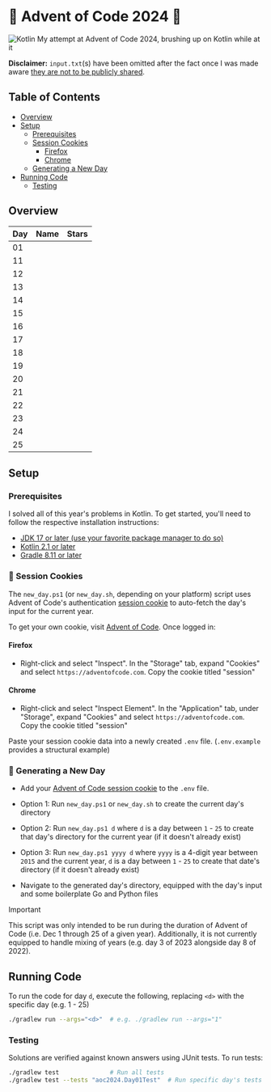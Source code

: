 # 🎄 Advent of Code 2024 📅

![Kotlin](https://img.shields.io/badge/kotlin-%237F52FF.svg?style=for-the-badge&logo=kotlin&logoColor=white)
My attempt at Advent of Code 2024, brushing up on Kotlin while at it

**Disclaimer:** `input.txt`(s) have been omitted after the fact once I was made aware [they are not to be publicly shared](https://adventofcode.com/about#faq_copying).

## Table of Contents

- [Overview](#overview)
- [Setup](#setup)
  - [Prerequisites](#prereq)
  - [Session Cookies](#cookie)
    - [Firefox](#firefox)
    - [Chrome](#chrome)
  - [Generating a New Day](#new-day)
- [Running Code](#run-code)
  - [Testing](#testing)

## Overview <a name="overview"></a>

| Day | Name                            | Stars |
| --- | ------------------------------- | ----- |
| 01  |                                 |       |
| 11  |                                 |       |
| 12  |                                 |       |
| 13  |                                 |       |
| 14  |                                 |       |
| 15  |                                 |       |
| 16  |                                 |       |
| 17  |                                 |       |
| 18  |                                 |       |
| 19  |                                 |       |
| 20  |                                 |       |
| 21  |                                 |       |
| 22  |                                 |       |
| 23  |                                 |       |
| 24  |                                 |       |
| 25  |                                 |       |

## Setup <a name="setup"></a>

### Prerequisites <a name="prereq"></a>

I solved all of this year's problems in Kotlin. To get started, you'll need to follow the respective installation instructions:

- [JDK 17 or later (use your favorite package manager to do so)](https://openjdk.org/install/)
- [Kotlin 2.1 or later](https://kotlinlang.org/docs/getting-started.html)
- [Gradle 8.11 or later](https://gradle.org/install/)

### 🍪 Session Cookies <a name="cookie"></a>

The `new_day.ps1` (or `new_day.sh`, depending on your platform) script uses Advent of Code's authentication [session cookie](https://developer.mozilla.org/en-US/docs/Web/HTTP/Cookies) to auto-fetch the day's input for the current year.

To get your own cookie, visit [Advent of Code](https://adventofcode.com/). Once logged in:

#### Firefox <a name="firefox"></a>

- Right-click and select "Inspect". In the "Storage" tab, expand "Cookies" and select `https://adventofcode.com`. Copy the cookie titled "session"

#### Chrome <a name="chrome"></a>

- Right-click and select "Inspect Element". In the "Application" tab, under "Storage", expand "Cookies" and select `https://adventofcode.com`. Copy the cookie titled "session"

Paste your session cookie data into a newly created `.env` file. (`.env.example` provides a structural example)

### 📆 Generating a New Day <a name="new-day"></a>

- Add your [Advent of Code session cookie](#cookie) to the `.env` file.

- Option 1: Run `new_day.ps1` or `new_day.sh` to create the current day's directory
- Option 2: Run `new_day.ps1 d` where `d` is a day between `1` - `25` to create that day's directory for the current year (if it doesn't already exist)
- Option 3: Run `new_day.ps1 yyyy d` where `yyyy` is a 4-digit year between `2015` and the current year, `d` is a day between `1` - `25` to create that date's directory (if it doesn't already exist)
- Navigate to the generated day's directory, equipped with the day's input and some boilerplate Go and Python files

> [!IMPORTANT]
> This script was only intended to be run during the duration of Advent of Code (i.e. Dec 1 through 25 of a given year).
> Additionally, it is not currently equipped to handle mixing of years (e.g. day 3 of 2023 alongside day 8 of 2022).

## Running Code <a name="run-code"></a>

To run the code for day `d`, execute the following, replacing `<d>` with the specific day (e.g. 1 - 25)

```sh
./gradlew run --args="<d>"  # e.g. ./gradlew run --args="1"
```

### Testing <a name="testing"></a>

Solutions are verified against known answers using JUnit tests. To run tests:

```sh
./gradlew test              # Run all tests
./gradlew test --tests "aoc2024.Day01Test"  # Run specific day's tests
```

